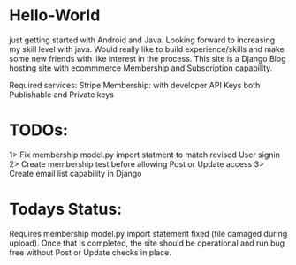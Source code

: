 # Hello-World
just getting started with Android and Java. Looking forward to increasing my skill level with java. Would really like to build experience/skills and make some new friends with like interest in the process. This site is a Django Blog hosting site with ecommmerce Membership and Subscription capability. 

Required services: Stripe Membership: with developer API Keys both Publishable and Private keys

# TODOs:
1> Fix membership model.py import statment to match revised User signin 
2> Create membership test before allowing Post or Update access 
3> Create email list capability in Django 

# Todays Status:
Requires membership model.py import statement fixed (file damaged during upload). Once that is completed, the site should be operational and run bug free without Post or Update checks in place. 
